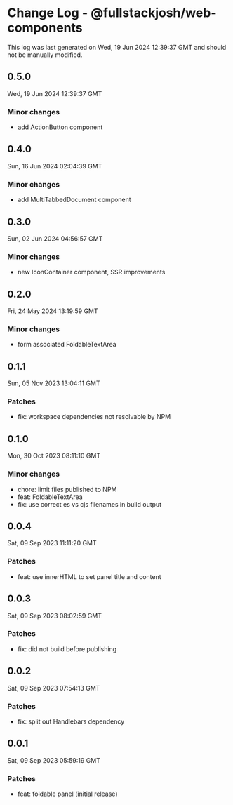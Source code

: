 # Change Log - @fullstackjosh/web-components

This log was last generated on Wed, 19 Jun 2024 12:39:37 GMT and should not be manually modified.

## 0.5.0
Wed, 19 Jun 2024 12:39:37 GMT

### Minor changes

- add ActionButton component

## 0.4.0
Sun, 16 Jun 2024 02:04:39 GMT

### Minor changes

- add MultiTabbedDocument component

## 0.3.0
Sun, 02 Jun 2024 04:56:57 GMT

### Minor changes

- new IconContainer component, SSR improvements

## 0.2.0
Fri, 24 May 2024 13:19:59 GMT

### Minor changes

- form associated FoldableTextArea

## 0.1.1
Sun, 05 Nov 2023 13:04:11 GMT

### Patches

- fix: workspace dependencies not resolvable by NPM

## 0.1.0
Mon, 30 Oct 2023 08:11:10 GMT

### Minor changes

- chore: limit files published to NPM
- feat: FoldableTextArea
- fix: use correct es vs cjs filenames in build output

## 0.0.4
Sat, 09 Sep 2023 11:11:20 GMT

### Patches

- feat: use innerHTML to set panel title and content

## 0.0.3
Sat, 09 Sep 2023 08:02:59 GMT

### Patches

- fix: did not build before publishing

## 0.0.2
Sat, 09 Sep 2023 07:54:13 GMT

### Patches

- fix: split out Handlebars dependency

## 0.0.1
Sat, 09 Sep 2023 05:59:19 GMT

### Patches

- feat: foldable panel (initial release)

